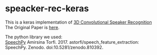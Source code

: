 # speacker-rec-keras
This is a keras implementation of [3D Convolutional Speaker Recognition](https://github.com/astorfi/3D-convolutional-speaker-recognition)  
The Original Paper is [here](https://arxiv.org/abs/1705.09422).  

The python library we used:  
[SpeechPy](https://arxiv.org/abs/1803.01094) Amirsina Torfi. 2017. astorfi/speech_feature_extraction: SpeechPy. Zenodo. doi:10.5281/zenodo.810392.